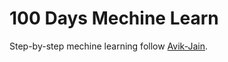 # 100 Days Mechine Learn


Step-by-step mechine learning follow [Avik-Jain](https://github.com/Avik-Jain/100-Days-Of-ML-Code).